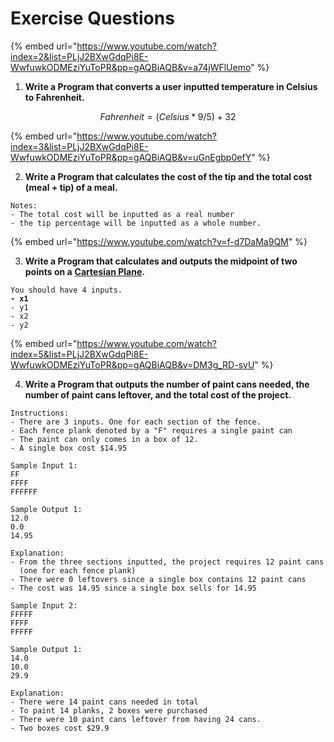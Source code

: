 # Exercise Questions

{% embed url="https://www.youtube.com/watch?index=2&list=PLjJ2BXwGdqPi8E-WwfuwkODMEziYuToPR&pp=gAQBiAQB&v=a74jWFlUemo" %}

1. **Write a Program that converts a user inputted temperature in Celsius to Fahrenheit.**

$$
Fahrenheit = (Celsius * 9/5) + 32
$$

{% embed url="https://www.youtube.com/watch?index=3&list=PLjJ2BXwGdqPi8E-WwfuwkODMEziYuToPR&pp=gAQBiAQB&v=uGnEgbp0efY" %}

2. **Write a Program that calculates the cost of the tip and the total cost (meal + tip) of a meal.**&#x20;

```
Notes:
- The total cost will be inputted as a real number
- the tip percentage will be inputted as a whole number.
```

{% embed url="https://www.youtube.com/watch?v=f-d7DaMa9QM" %}

3. **Write a Program that calculates and outputs the midpoint of two points on a** [**Cartesian Plane**](https://www.varsitytutors.com/hotmath/hotmath\_help/topics/cartesian-plane)**.**

<pre><code>You should have 4 inputs.
<strong>- x1
</strong>- y1
- x2
- y2
</code></pre>

{% embed url="https://www.youtube.com/watch?index=5&list=PLjJ2BXwGdqPi8E-WwfuwkODMEziYuToPR&pp=gAQBiAQB&v=DM3g_RD-svU" %}

4. **Write a Program that outputs the number of paint cans needed, the number of paint cans leftover, and the total cost of the project.**&#x20;

```
Instructions:
- There are 3 inputs. One for each section of the fence.
- Each fence plank denoted by a "F" requires a single paint can
- The paint can only comes in a box of 12. 
- A single box cost $14.95

Sample Input 1:
FF
FFFF
FFFFFF

Sample Output 1:
12.0
0.0
14.95

Explanation:
- From the three sections inputted, the project requires 12 paint cans 
  (one for each fence plank)
- There were 0 leftovers since a single box contains 12 paint cans
- The cost was 14.95 since a single box sells for 14.95

Sample Input 2:
FFFFF
FFFF
FFFFF

Sample Output 1:
14.0
10.0
29.9

Explanation:
- There were 14 paint cans needed in total
- To paint 14 planks, 2 boxes were purchased
- There were 10 paint cans leftover from having 24 cans.
- Two boxes cost $29.9
```

